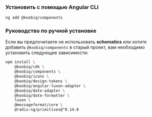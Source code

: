 ### Установить с помощью Angular CLI

```bash
ng add @koobiq/components
```

### Руководство по ручной установке

Если вы предпочитаете не использовать **schematics** или хотите добавить `@koobiq/components` в старый проект,
вам необходимо установить следующие зависимости:

```bash
npm install \
    @koobiq/cdk \
    @koobiq/components \
    @koobiq/icons \
    @koobiq/design-tokens \
    @koobiq/angular-luxon-adapter \
    @koobiq/date-adapter \
    @koobiq/date-formatter \
    luxon \
    @messageformat/core \
    @radix-ng/primitives@^0.14.0
```

